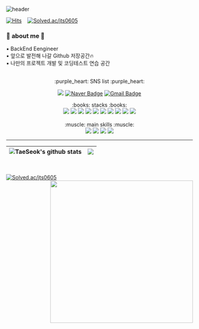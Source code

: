 ![header](https://capsule-render.vercel.app/api?type=waving&color=gradient&customColorList=1,2,1,5&height=230&section=header&text=Tae%20Seok%20github&animation=fadeIn&fontSize=40&fontAlign=80)

[![Hits](https://hits.seeyoufarm.com/api/count/incr/badge.svg?url=https%3A%2F%2Fgithub.com%2Ftaeseokk&count_bg=%23BEE1F1&title_bg=%23DDCFE7&icon=waze.svg&icon_color=%23E7E7E7&title=hits&edge_flat=false)](https://hits.seeyoufarm.com)&nbsp;&nbsp;&nbsp;
[![Solved.ac/jts0605](http://mazassumnida.wtf/api/mini/generate_badge?boj=jts0605)](https://solved.ac/jts0605)

### 👀 **about me** 👀<br>

 :black_small_square: BackEnd Eengineer<br>
 :black_small_square: 앞으로 발전해 나갈 Github 저장공간🔥<br>
 :black_small_square: 나만의 프로젝트 개발 및 코딩테스트 연습 공간 <br><br>
<div align=center>
:purple_heart: SNS list :purple_heart:

<a href="https://heather-yttrium-67b.notion.site/TaeSeok-30b9865c6a4a4e06a9fb41c98e329c22?pvs=4" target="_blank"><img src="https://img.shields.io/badge/Notion-000000?style=flat-square&logo=Notion&logoColor=white"/></a> 
[![Naver Badge](https://img.shields.io/badge/Naver-03C75A?style=flat-square&logo=Naver&logoColor=white&link=mailto:wjdxotjr383@naver.com)](mailto:wjdxotjr383@naver.com) 
[![Gmail Badge](https://img.shields.io/badge/Gmail-d14836?style=flat-square&logo=Gmail&logoColor=white&link=mailto:jts9865@gmail.com)](mailto:jts9865@gmail.com) 
</div>

<div align=center>
:books: stacks :books:<br>
  <img src="https://img.shields.io/badge/C-A8B9CC?style=flat-square&logo=C&logoColor=white"/>
  <img src="https://img.shields.io/badge/c++-00599C?style=flat-square&logo=c%2B%2B&logoColor=white"/> 
  <img src="https://img.shields.io/badge/JAVA-007396?style=flat-square&logo=java&logoColor=white">
  <img src="https://img.shields.io/badge/Python-3776AB?style=flat-square&logo=python&logoColor=white">
  <img src="https://img.shields.io/badge/Android-3DDC84?style=flat-square&logo=Android&logoColor=white"/>
  <img src="https://img.shields.io/badge/linux-FCC624?style=flat-square&logo=linux&logoColor=black">
  <img src="https://img.shields.io/badge/PHP-777BB4?style=flat-square&logo=PHP&logoColor=white"/>
  <img src="https://img.shields.io/badge/mysql-4479A1?style=flat-squaree&logo=mysql&logoColor=white">
  <img src="https://img.shields.io/badge/mariaDB-003545?style=flat-square&logo=mariaDB&logoColor=white">
  <img src="https://img.shields.io/badge/Spring-6DB33F?style=flat-square&logo=Spring&logoColor=white">

</div><br>

<div align=center>
:muscle: main skills :muscle:<br>
  <img src="https://img.shields.io/badge/JAVA-007396?style=flat-square&logo=java&logoColor=white">
  <img src="https://img.shields.io/badge/Spring-6DB33F?style=flat-square&logo=Spring&logoColor=white">
  <img src="https://img.shields.io/badge/linux-FCC624?style=flat-square&logo=linux&logoColor=black">
  <img src="https://img.shields.io/badge/mariaDB-003545?style=flat-square&logo=mariaDB&logoColor=white">
</div>
<hr>

| <img align="center" src="https://github-readme-stats.vercel.app/api?username=taeseokk&show_icons=true&include_all_commits=true&theme=buefy&hide_border=true" alt="TaeSeok's github stats" /></a> | <a href="https://github.com/taeseokk"><img align="center" src="https://github-readme-stats.vercel.app/api/top-langs/?username=taeseokk&layout=compact&theme=buefy&hide_border=true" /></a> 
| ------------- | ------------- |
<br>

[![Solved.ac/jts0605](http://mazassumnida.wtf/api/generate_badge?boj=jts0605)](https://solved.ac/jts0605)
<a href="https://git.io/streak-stats" title="Go to Source">
      <img align="right" width=385 src="http://github-readme-streak-stats.herokuapp.com?user=taeseokk&hide_border=false&theme=buefy" alt="" />
    </a><br>

